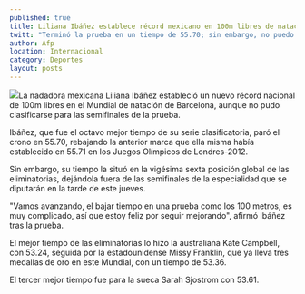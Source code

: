 ```yaml
---
published: true
title: Liliana Ibáñez establece récord mexicano en 100m libres de natación
twitt: "Terminó la prueba en un tiempo de 55.70; sin embargo, no puedo colarse a las semifinales del mundial de la especialidad."
author: Afp
location: Internacional
category: Deportes
layout: posts
---
```


![](http://i.imgur.com/8OrPUNwm.jpg)La nadadora mexicana Liliana Ibáñez estableció un nuevo récord nacional de 100m libres en el Mundial de natación de Barcelona, aunque no pudo clasificarse para las semifinales de la prueba.

Ibáñez, que fue el octavo mejor tiempo de su serie clasificatoria, paró el crono en 55.70, rebajando la anterior marca que ella misma había establecido en 55.71 en los Juegos Olímpicos de Londres-2012.

Sin embargo, su tiempo la situó en la vigésima sexta posición global de las eliminatorias, dejándola fuera de las semifinales de la especialidad que se diputarán en la tarde de este jueves.

"Vamos avanzando, el bajar tiempo en una prueba como los 100 metros, es muy complicado, así que estoy feliz por seguir mejorando", afirmó Ibáñez tras la prueba.

El mejor tiempo de las eliminatorias lo hizo la australiana Kate Campbell, con 53.24, seguida por la estadounidense Missy Franklin, que ya lleva tres medallas de oro en este Mundial, con un tiempo de 53.36.

El tercer mejor tiempo fue para la sueca Sarah Sjostrom con 53.61.
